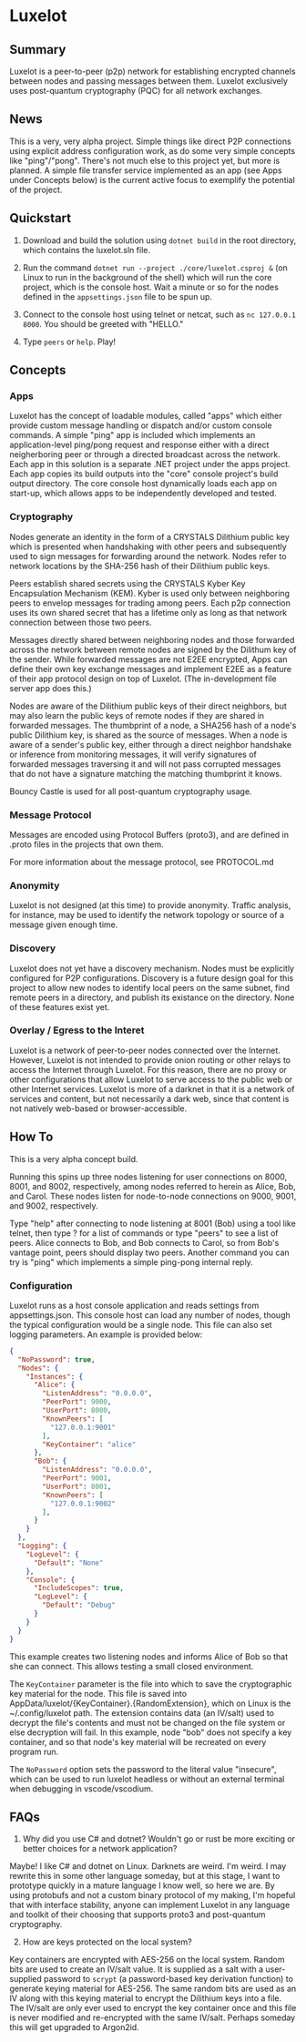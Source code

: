 # Luxelot

## Summary

Luxelot is a peer-to-peer (p2p) network for establishing encrypted channels between nodes and passing messages between them.  Luxelot exclusively uses post-quantum cryptography (PQC) for all network exchanges.

## News

This is a very, very alpha project.  Simple things like direct P2P connections using explicit address configuration work, as do some very simple concepts like "ping"/"pong".  There's not much else to this project yet, but more is planned.  A simple file transfer service implemented as an app (see Apps under Concepts below) is the current active focus to exemplify the potential of the project.

## Quickstart

1. Download and build the solution using `dotnet build` in the root directory, which contains the luxelot.sln file.

2. Run the command `dotnet run --project ./core/luxelot.csproj &` (on Linux to run in the background of the shell) which will run the core project, which is the console host.  Wait a minute or so for the nodes defined in the `appsettings.json` file to be spun up.

3. Connect to the console host using telnet or netcat, such as `nc 127.0.0.1 8000`.  You should be greeted with "HELLO."

4. Type `peers` or `help`.  Play!

## Concepts

### Apps

Luxelot has the concept of loadable modules, called "apps" which either provide custom message handling or dispatch and/or custom console commands.  A simple "ping" app is included which implements an application-level ping/pong request and response either with a direct neigherboring peer or through a directed broadcast across the network.  Each app in this solution is a separate .NET project under the apps project.  Each app copies its build outputs into the "core" console project's build output directory.  The core console host dynamically loads each app on start-up, which allows apps to be independently developed and tested.

### Cryptography

Nodes generate an identity in the form of a CRYSTALS Dilithium public key which is presented when handshaking with other peers and subsequently used to sign messages for forwarding around the network.  Nodes refer to network locations by the SHA-256 hash of their Dilithium public keys.

Peers establish shared secrets using the CRYSTALS Kyber Key Encapsulation Mechanism (KEM).  Kyber is used only between neighboring peers to envelop messages for trading among peers.  Each p2p connection uses its own shared secret that has a lifetime only as long as that network connection between those two peers.

Messages directly shared between neighboring nodes and those forwarded across the network between remote nodes are signed by the Dilithum key of the sender.  While forwarded messages are not E2EE encrypted, Apps can define their own key exchange messages and implement E2EE as a feature of their app protocol design on top of Luxelot.  (The in-development file server app does this.)

Nodes are aware of the Dilithium public keys of their direct neighbors, but may also learn the public keys of remote nodes if they are shared in forwarded messages.  The thumbprint of a node, a SHA256 hash of a node's public Dilithium key, is shared as the source of messages.  When a node is aware of a sender's public key, either through a direct neighbor handshake or inference from monitoring messages, it will verify signatures of forwarded messages traversing it and will not pass corrupted messages that do not have a signature matching the matching thumbprint it knows.

Bouncy Castle is used for all post-quantum cryptography usage.

### Message Protocol

Messages are encoded using Protocol Buffers (proto3), and are defined in .proto files in the projects that own them.

For more information about the message protocol, see PROTOCOL.md

### Anonymity

Luxelot is not designed (at this time) to provide anonymity.  Traffic analysis, for instance, may be used to identify the network topology or source of a message given enough time.

### Discovery

Luxelot does not yet have a discovery mechanism.  Nodes must be explicitly configured for P2P configurations.  Discovery is a future design goal for this project to allow new nodes to identify local peers on the same subnet, find remote peers in a directory, and publish its existance on the directory.  None of these features exist yet.

### Overlay / Egress to the Interet

Luxelot is a network of peer-to-peer nodes connected over the Internet.  However, Luxelot is not intended to provide onion routing or other relays to access the Internet through Luxelot.  For this reason, there are no proxy or other configurations that allow Luxelot to serve access to the public web or other Internet services.  Luxelot is more of a darknet in that it is a network of services and content, but not necessarily a dark web, since that content is not natively web-based or browser-accessible.

## How To

This is a very alpha concept build.

Running this spins up three nodes listening for user connections on 8000, 8001, and 8002, respectively, among nodes referred to herein as Alice, Bob, and Carol.  These nodes listen for node-to-node connections on 9000, 9001, and 9002, respectively.  

Type "help" after connecting to node listening at 8001 (Bob) using a tool like telnet, then type ? for a list of commands or type "peers" to see a list of peers.  Alice connects to Bob, and Bob connects to Carol, so from Bob's vantage point, peers should display two peers.  Another command you can try is "ping" which implements a simple ping-pong internal reply.

### Configuration

Luxelot runs as a host console application and reads settings from appsettings.json.  This console host can load any number of nodes, though the typical configuration would be a single node.  This file can also set logging parameters.  An example is provided below:

```json
{
  "NoPassword": true,
  "Nodes": {
    "Instances": {
      "Alice": {
        "ListenAddress": "0.0.0.0",
        "PeerPort": 9000,
        "UserPort": 8000,
        "KnownPeers": [
          "127.0.0.1:9001"
        ],
        "KeyContainer": "alice"
      },
      "Bob": {
        "ListenAddress": "0.0.0.0",
        "PeerPort": 9001,
        "UserPort": 8001,
        "KnownPeers": [
          "127.0.0.1:9002"
        ],
      }
    }
  },
  "Logging": {
    "LogLevel": {
      "Default": "None"
    },
    "Console": {
      "IncludeScopes": true,
      "LogLevel": {
        "Default": "Debug"
      }
    }
  }
}
```

This example creates two listening nodes and informs Alice of Bob so that she can connect.  This allows testing a small closed environment.

The `KeyContainer` parameter is the file into which to save the cryptographic key material for the node.  This file is saved into AppData/luxelot/{KeyContainer}.{RandomExtension}, which on Linux is the ~/.config/luxelot path.  The extension contains data (an IV/salt) used to decrypt the file's contents and must not be changed on the file system or else decryption will fail.  In this example, node "bob" does not specify a key container, and so that node's key material will be recreated on every program run.

The `NoPassword` option sets the password to the literal value "insecure", which can be used to run luxelot headless or without an external terminal when debugging in vscode/vscodium.

## FAQs

1. Why did you use C# and dotnet?  Wouldn't go or rust be more exciting or better choices for a network application?

Maybe!  I like C# and dotnet on Linux.  Darknets are weird.  I'm weird.  I may rewrite this in some other language someday, but at this stage, I want to prototype quickly in a mature language I know well, so here we are.  By using protobufs and not a custom binary protocol of my making, I'm hopeful that with interface stability, anyone can implement Luxelot in any language and toolkit of their choosing that supports proto3 and post-quantum cryptography.

2. How are keys protected on the local system?

Key containers are encrypted with AES-256 on the local system.  Random bits are used to create an IV/salt value.  It is supplied as a salt with a user-supplied password to ```scrypt``` (a password-based key derivation function) to generate keying material for AES-256.  The same random bits are used as an IV along with this keying material to encrypt the Dilithium keys into a file.  The IV/salt are only ever used to encrypt the key container once and this file is never modified and re-encrypted with the same IV/salt.  Perhaps someday this will get upgraded to Argon2id.

